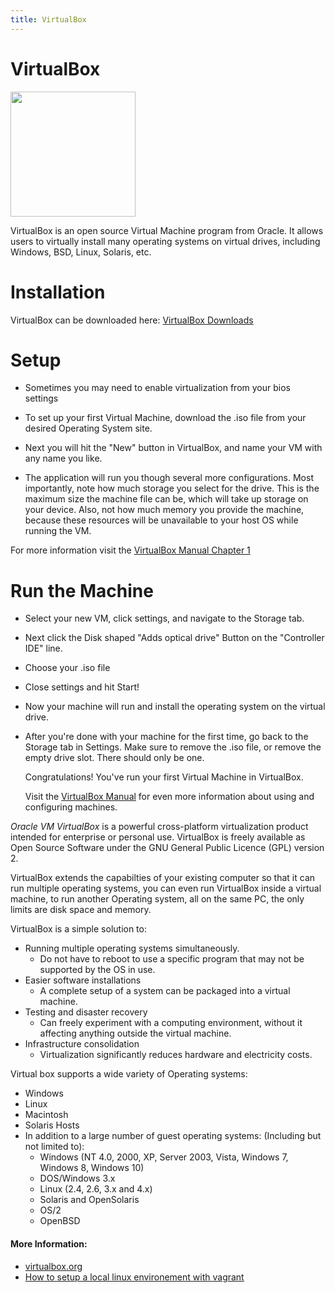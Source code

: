 ```yaml
---
title: VirtualBox
---
```

# VirtualBox
<img src="https://upload.wikimedia.org/wikipedia/commons/d/d5/Virtualbox_logo.png" width="200" height="200"/>

VirtualBox is an open source Virtual Machine program from Oracle. It allows users to virtually install many operating systems on virtual drives, including Windows, BSD, Linux, Solaris, etc. 

# Installation
VirtualBox can be downloaded here: 
[VirtualBox Downloads](https://www.virtualbox.org/wiki/Downloads)

# Setup
- Sometimes you may need to enable virtualization from your bios settings

- To set up your first Virtual Machine, download the .iso file from your desired Operating System site. 

- Next you will hit the "New" button in VirtualBox, and name your VM with any name you like. 

- The application will run you though several more configurations. Most importantly, note how much storage you select for 
  the drive. This is the maximum size the machine file can be, which will take up storage on your device. Also, not how
  much memory you provide the machine, because these resources will be unavailable to your host OS while running the VM. 
  
For more information visit the 
[VirtualBox Manual Chapter 1](https://www.virtualbox.org/manual/ch01.html)

# Run the Machine
- Select your new VM, click settings, and navigate to the Storage tab. 

- Next click the Disk shaped "Adds optical drive" Button on the "Controller IDE" line.

- Choose your .iso file

- Close settings and hit Start!

- Now your machine will run and install the operating system on the virtual drive. 

- After you're done with your machine for the first time, go back to the Storage tab in Settings. Make sure to remove
  the .iso file, or remove the empty drive slot. There should only be one. 
  
  Congratulations! You've run your first Virtual Machine in VirtualBox. 
  
  Visit the
  [VirtualBox Manual](https://www.virtualbox.org/manual/UserManual.html) for even more information about using and configuring machines.

*Oracle VM VirtualBox* is a powerful cross-platform virtualization product intended for enterprise or personal use. VirtualBox is freely available as Open Source Software under the GNU General Public Licence (GPL) version 2.

VirtualBox extends the capabilties of your existing computer so that it can run multiple operating systems, you can even run VirtualBox inside a virtual machine, to run another Operating system, all on the same PC, the only limits are disk space and memory.

VirtualBox is a simple solution to: 
- Running multiple operating systems simultaneously.
  - Do not have to reboot to use a specific program that may not be supported by the OS in use.
- Easier software installations
  - A complete setup of a system can be packaged into a virtual machine.
- Testing and disaster recovery
  - Can freely experiment with a computing environment, without it affecting anything outside the virtual machine.
- Infrastructure consolidation 
  - Virtualization significantly reduces hardware and electricity costs. 

Virtual box supports a wide variety of Operating systems:
- Windows
- Linux
- Macintosh
- Solaris Hosts
- In addition to a large number of guest operating systems:
   (Including but not limited to):
   - Windows (NT 4.0, 2000, XP, Server 2003, Vista, Windows 7, Windows 8, Windows 10)
   - DOS/Windows 3.x
   - Linux (2.4, 2.6, 3.x and 4.x)
   - Solaris and OpenSolaris
   - OS/2
   - OpenBSD
 


#### More Information:

* [virtualbox.org](https://www.virtualbox.org)
* [How to setup a local linux environement with vagrant](https://medium.com/@JohnFoderaro/how-to-set-up-a-local-linux-environment-with-vagrant-163f0ba4da77)
